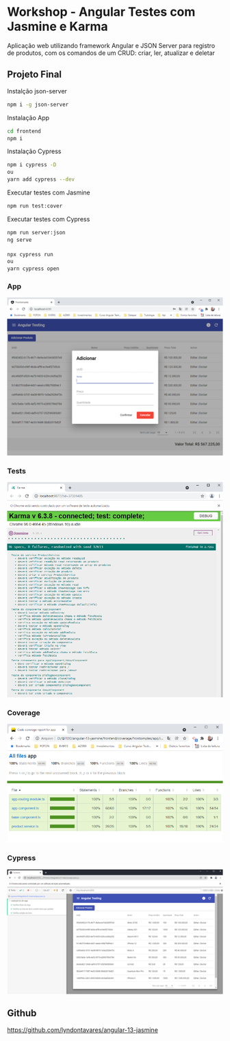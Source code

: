 # Workshop - Angular Testes com Jasmine e Karma

Aplicação web utilizando framework Angular e JSON Server para registro de produtos, com os comandos de um CRUD: criar, ler, atualizar e deletar

## Projeto Final

Instalção json-server

```bash
npm i -g json-server
```

Instalação App

```bash
cd frontend
npm i
```

Instalação Cypress

```bash
npm i cypress -D
ou
yarn add cypress --dev
```

Executar testes com Jasmine

```bash
npm run test:cover
```

Executar testes com Cypress

```bash
npm run server:json
ng serve

npx cypress run
ou
yarn cypress open
```

### App

![](assets/app.PNG)

### Tests

![](assets/angular-karma.PNG)

### Coverage

![](assets/angular-coverage.PNG)


### Cypress

![](assets/angular-cypress.PNG)


## Github

https://github.com/lyndontavares/angular-13-jasmine
